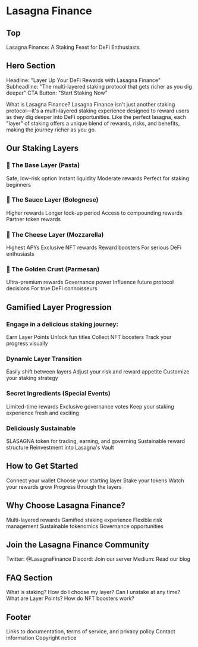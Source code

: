 # Lasagna Finance

## Top

Lasagna Finance: A Staking Feast for DeFi Enthusiasts

## Hero Section

Headline: "Layer Up Your DeFi Rewards with Lasagna Finance"
Subheadline: "The multi-layered staking protocol that gets richer as you dig deeper"
CTA Button: "Start Staking Now"

What is Lasagna Finance?
Lasagna Finance isn't just another staking protocol—it's a multi-layered staking experience designed to reward users as they dig deeper into DeFi opportunities. Like the perfect lasagna, each "layer" of staking offers a unique blend of rewards, risks, and benefits, making the journey richer as you go.

## Our Staking Layers

### 🍝 The Base Layer (Pasta)

Safe, low-risk option
Instant liquidity
Moderate rewards
Perfect for staking beginners

### 🥫 The Sauce Layer (Bolognese)

Higher rewards
Longer lock-up period
Access to compounding rewards
Partner token rewards

### 🧀 The Cheese Layer (Mozzarella)

Highest APYs
Exclusive NFT rewards
Reward boosters
For serious DeFi enthusiasts

### 🧈 The Golden Crust (Parmesan)

Ultra-premium rewards
Governance power
Influence future protocol decisions
For true DeFi connoisseurs

## Gamified Layer Progression

### Engage in a delicious staking journey:

Earn Layer Points
Unlock fun titles
Collect NFT boosters
Track your progress visually

### Dynamic Layer Transition

Easily shift between layers
Adjust your risk and reward appetite
Customize your staking strategy

### Secret Ingredients (Special Events)

Limited-time rewards
Exclusive governance votes
Keep your staking experience fresh and exciting

### Deliciously Sustainable

$LASAGNA token for trading, earning, and governing
Sustainable reward structure
Reinvestment into Lasagna's Vault

## How to Get Started

Connect your wallet
Choose your starting layer
Stake your tokens
Watch your rewards grow
Progress through the layers

## Why Choose Lasagna Finance?

Multi-layered rewards
Gamified staking experience
Flexible risk management
Sustainable tokenomics
Governance opportunities

## Join the Lasagna Finance Community

Twitter: @LasagnaFinance
Discord: Join our server
Medium: Read our blog

## FAQ Section

What is staking?
How do I choose my layer?
Can I unstake at any time?
What are Layer Points?
How do NFT boosters work?

## Footer

Links to documentation, terms of service, and privacy policy
Contact information
Copyright notice
